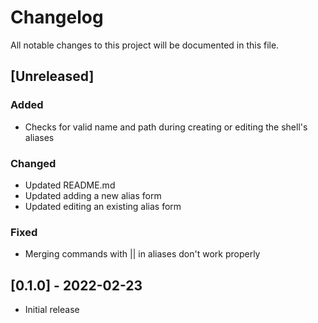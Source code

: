 # Changelog
All notable changes to this project will be documented in this file.

## [Unreleased]

### Added
- Checks for valid name and path during creating or editing the shell's aliases

### Changed
- Updated README.md
- Updated adding a new alias form
- Updated editing an existing alias form

### Fixed
- Merging commands with || in aliases don't work properly

## [0.1.0] - 2022-02-23
- Initial release
